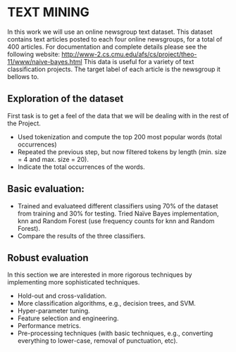 # TEXT MINING
In this work we will use an online newsgroup text dataset. This dataset contains text articles posted to each four online newsgroups, for a total of 400 articles. For documentation and complete details please see the following website: http://www-2.cs.cmu.edu/afs/cs/project/theo-11/www/naive-bayes.html This data is useful for a variety of text classification projects. The target label of each article is the newsgroup it bellows to.
## Exploration of the dataset
First task is to get a feel of the data that we will be dealing with in the rest of the Project.
- Used tokenization and compute the top 200 most popular words (total occurrences)
- Repeated the previous step, but now filtered tokens by length (min. size = 4 and max. size = 20). 
- Indicate the total occurrences of the words.
## Basic evaluation:
- Trained and evaluateed different classifiers using 70% of the dataset from training and 30% for testing. Tried Naïve Bayes implementation, knn and Random Forest (use frequency counts for knn and Random Forest). 
- Compare the results of the three classifiers.
## Robust evaluation 
In this section we are interested in more rigorous techniques by implementing more sophisticated techniques.
- Hold-out and cross-validation.
- More classification algorithms, e.g., decision trees, and SVM.
- Hyper-parameter tuning.
- Feature selection and engineering.
- Performance metrics.
- Pre-processing techniques (with basic techniques, e.g., converting everything to lower-case, removal of punctuation, etc).
